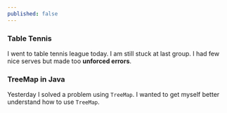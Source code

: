 ```yaml
---
published: false
---
```

### Table Tennis

I went to table tennis league today. I am still stuck at last group. I had few nice serves but made too **unforced errors**. 


### TreeMap in Java

Yesterday I solved a problem using `TreeMap`. I wanted to get myself better understand how to use `TreeMap`. 